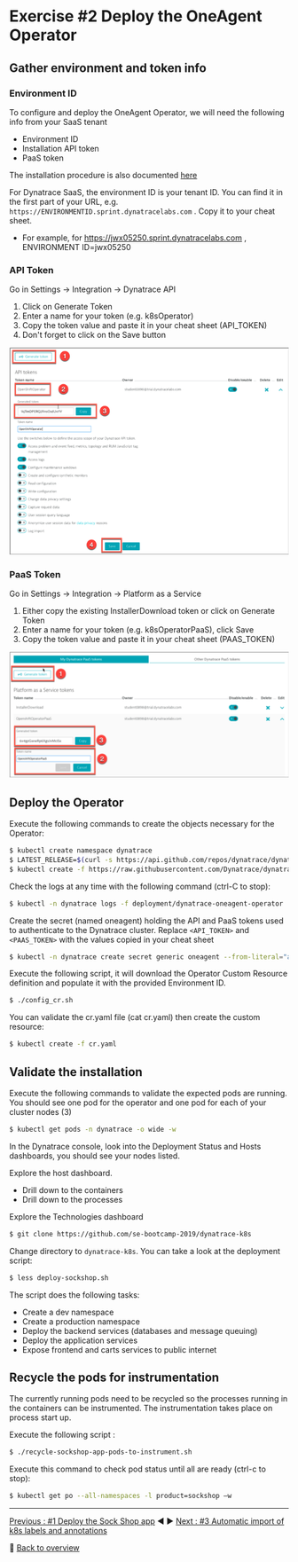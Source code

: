 # Exercise #2 Deploy the OneAgent Operator

## Gather environment and token info
### Environment ID

To configure and deploy the OneAgent Operator, we will need the following info from your SaaS tenant

- Environment ID
- Installation API token
- PaaS token

The installation procedure is also documented [here](https://www.dynatrace.com/support/help/shortlink/kubernetes-deploy) 

For Dynatrace SaaS, the environment ID is your tenant ID. You can find it in the first part of your URL, e.g. `https://ENVIRONMENTID.sprint.dynatracelabs.com` . Copy it to your cheat sheet.

- For example, for https://jwx05250.sprint.dynatracelabs.com , ENVIRONMENT ID=jwx05250

### API Token

Go in Settings -> Integration -> Dynatrace API

1. Click on Generate Token
2. Enter a name for your token (e.g. k8sOperator)
3. Copy the token value and paste it in your cheat sheet (API_TOKEN)
4. Don't forget to click on the Save button

![api_token](assets/api_token.png) 

### PaaS Token

Go in Settings -> Integration -> Platform as a Service
1. Either copy the existing InstallerDownload token or click on Generate Token
2. Enter a name for your token (e.g. k8sOperatorPaaS), click Save
3. Copy the token value and paste it in your cheat sheet (PAAS_TOKEN)

![paas_token](assets/paas_token.png)

## Deploy the Operator

Execute the following commands to create the objects necessary for the Operator:

```sh
$ kubectl create namespace dynatrace
$ LATEST_RELEASE=$(curl -s https://api.github.com/repos/dynatrace/dynatrace-oneagent-operator/releases/latest | grep tag_name | cut -d '"' -f 4)
$ kubectl create -f https://raw.githubusercontent.com/Dynatrace/dynatrace-oneagent-operator/$LATEST_RELEASE/deploy/kubernetes.yaml
```

Check the logs at any time with the following command (ctrl-C to stop):
```sh
$ kubectl -n dynatrace logs -f deployment/dynatrace-oneagent-operator
```

Create the secret (named oneagent) holding the API and PaaS tokens used to authenticate to the Dynatrace cluster. Replace `<API_TOKEN>` and `<PAAS_TOKEN>` with the values copied in your cheat sheet

```sh
$ kubectl -n dynatrace create secret generic oneagent --from-literal="apiToken=API_TOKEN" --from-literal="paasToken=PAAS_TOKEN"
```

Execute the following script, it will download the Operator Custom Resource definition and populate it with the provided Environment ID. 

```sh
$ ./config_cr.sh
```

You can validate the cr.yaml file (cat cr.yaml) then create the custom resource:

```sh
$ kubectl create -f cr.yaml
```

## Validate the installation

Execute the following commands to validate the expected pods are running. You should see one pod for the operator and one pod for each of your cluster nodes (3)

```sh
$ kubectl get pods -n dynatrace -o wide -w
```

In the Dynatrace console, look into the Deployment Status and Hosts dashboards, you should see your nodes listed.

Explore the host dashboard.
- Drill down to the containers
- Drill down to the processes

Explore the Technologies dashboard


```sh
$ git clone https://github.com/se-bootcamp-2019/dynatrace-k8s 
```
Change directory to `dynatrace-k8s`. You can take a look at the deployment script:
```sh
$ less deploy-sockshop.sh
```
The script does the following tasks:
- Create a dev namespace
- Create a production namespace
- Deploy the backend services (databases and message queuing)
- Deploy the application services
- Expose frontend and carts services to public internet

## Recycle the pods for instrumentation

The currently running pods need to be recycled so the processes running in the containers can be instrumented. The instrumentation takes place on process start up.

Execute the following script :

```sh
$ ./recycle-sockshop-app-pods-to-instrument.sh
```

Execute this command to check pod status until all are ready (ctrl-c to stop): 

```sh
$ kubectl get po --all-namespaces -l product=sockshop –w
```

---

[Previous : #1 Deploy the Sock Shop app](../01_Deploy_Sock_Shop) :arrow_backward: :arrow_forward: [Next : #3 Automatic import of k8s labels and annotations](../03_Import_k8s_labels_annotations)

:arrow_up_small: [Back to overview](../)